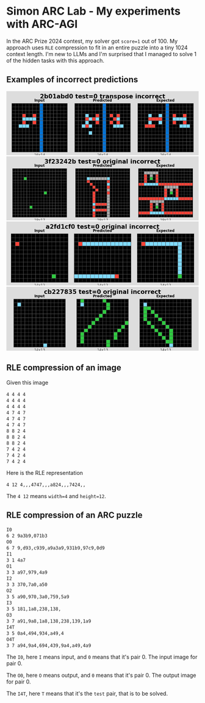 # Simon ARC Lab - My experiments with ARC-AGI

In the ARC Prize 2024 contest, my solver got `score=1` out of 100. 
My approach uses `RLE` compression to fit in an entire puzzle into a tiny 1024 context length.
I'm new to LLMs and I'm surprised that I managed to solve 1 of the hidden tasks with this approach.

## Examples of incorrect predictions

![image](metadata/2b01abd0_incorrect.png)
![image](metadata/3f23242b_incorrect.png)
![image](metadata/a2fd1cf0_incorrect.png)
![image](metadata/cb227835_incorrect.png)

## RLE compression of an image

Given this image

```text
4 4 4 4
4 4 4 4
4 4 4 4
4 7 4 7
4 7 4 7
4 7 4 7
8 8 2 4
8 8 2 4
8 8 2 4
7 4 2 4
7 4 2 4
7 4 2 4
```

Here is the RLE representation

```text
4 12 4,,,4747,,,a824,,,7424,,
```

The `4 12` means `width=4` and `height=12`.

## RLE compression of an ARC puzzle

```text
I0
6 2 9a3b9,071b3
O0
6 7 9,d93,c939,a9a3a9,931b9,97c9,0d9
I1
3 1 4a7
O1
3 3 a97,979,4a9
I2
3 3 370,7a0,a50
O2
3 5 a90,970,3a0,759,5a9
I3
3 5 181,1a8,238,138,
O3
3 7 a91,9a8,1a8,138,238,139,1a9
I4T
3 5 0a4,494,934,a49,4
O4T
3 7 a94,9a4,694,439,9a4,a49,4a9
```

The `I0`, here `I` means input, and `0` means that it's pair 0. The input image for pair 0.

The `O0`, here `O` means output, and `0` means that it's pair 0. The output image for pair 0.

The `I4T`, here `T` means that it's the `test` pair, that is to be solved.
